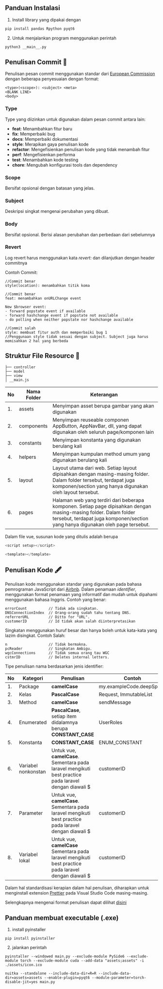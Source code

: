 ## Panduan Instalasi

1. Install library yang dipakai dengan

```bash
pip install pandas Rpython pyqt6
```

2. Untuk menjalankan program menggunakan perintah

```bash
python3 __main__.py
```

## Penulisan Commit 💬

Penulisan pesan commit menggunakan standar dari [European Commission](https://ec.europa.eu/component-library/v1.15.0/eu/docs/conventions/git/) dengan beberapa penyesuaian dengan format:

```
<type>(<scope>): <subject> <meta>
<BLANK LINE>
<body>
```

### Type

Type yang diizinkan untuk digunakan dalam pesan commit antara lain:

- **feat**: Menambahkan fitur baru
- **fix**: Memperbaiki bug
- **docs**: Memperbaiki dokumentasi
- **style**: Merapikan gaya penulisan kode
- **refactor**: Mengefisienkan penulisan kode yang tidak menambah fitur
- **perf**: Mengefisienkan performa
- **test**: Menambahkan kode testing
- **chore**: Mengubah konfigurasi tools dan dependency

### Scope

Bersifat opsional dengan batasan yang jelas.

### Subject

Deskripsi singkat mengenai perubahan yang dibuat.

### Body

Bersifat opsional. Berisi alasan perubahan dan perbedaan dari sebelumnya

### Revert

Log revert harus menggunakan kata _revert:_ dan dilanjutkan dengan header commitnya

Contoh Commit:

```
//Commit benar
style(location): menambahkan titik koma
```

```
//Commit benar
feat: menambahkan onURLChange event

New $browser event:
- forward popstate event if available
- forward hashchange event if popstate not available
- do polling when neither popstate nor hashchange available
```

```
//Commit salah
style: membuat fitur auth dan memperbaiki bug 1
//Penggunaan style tidak sesuai dengan subject. Subject juga harus memisahkan 2 hal yang berbeda
```

## Struktur File Resource 📒

```
├── controller
├── model
├── view
│ __main.js
```

| No  | Nama Folder | Keterangan                                                                                                                                                                                          |
| --- | ----------- | --------------------------------------------------------------------------------------------------------------------------------------------------------------------------------------------------- |
| 1.  | assets      | Menyimpan asset berupa gambar yang akan digunakan                                                                                                                                                   |
| 2.  | components  | Menyimpan reuseable componen AppButton, AppNavBar, dll, yang dapat digunakan oleh seluruh page/komponen lain                                                                                        |
| 3.  | constants   | Menyimpan konstanta yang digunakan berulang kali                                                                                                                                                    |
| 4.  | helpers     | Menyimpan kumpulan method umum yang digunakan berulang kali                                                                                                                                         |
| 5.  | layout      | Layout utama dari web. Setiap layout dipisahkan dengan masing-masing folder. Dalam folder tersebut, terdapat juga komponen/section yang hanya digunakan oleh layout tersebut.                       |
| 6.  | pages       | Halaman web yang terdiri dari beberapa komponen. Setiap page dipisahkan dengan masing-masing folder. Dalam folder tersebut, terdapat juga komponen/section yang hanya digunakan oleh page tersebut. |

Dalam file vue, susunan kode yang ditulis adalah berupa

```js
<script setup></script>

<template></template>
```

## Penulisan Kode 🖋️

Penulisan kode menggunakan standar yang digunakan pada bahasa pemrograman JavaScript dari [Airbnb](https://github.com/airbnb/javascript?tab=readme-ov-file#naming-conventions). Dalam penamaan _identifier_, menggunakan format penamaan yang informatif dan mudah untuk dipahami menggunakan bahasa Inggris. Contoh yang benar:

```
errorCount          // Tidak ada singkatan.
DNSConnectionIndex  // Orang-orang sudah tahu tentang DNS.
referrerURL         // Ditto for "URL".
customerID          // Id tidak akan salah diinterpretasikan
```

Singkatan menggunakan huruf besar dan hanya boleh untuk kata-kata yang lazim disingkat.
Contoh Salah:

```
n                   // Tidak bermakna.
pcReader            // Singkatan Ambigu.
wgcConnections      // Tidak semua orang tau WGC
cstmrID             // Deletes internal letters.
```

Tipe penulisan nama berdasarkan jenis identifier:

| No  | Kategori            | Penulisan                                                                                              | Contoh                   |
| --- | ------------------- | ------------------------------------------------------------------------------------------------------ | ------------------------ |
| 1.  | Package             | **camelCase**                                                                                          | my.exampleCode.deepSpace |
| 2.  | Kelas               | **PascalCase**                                                                                         | Request, ImmutableList   |
| 3.  | Method              | **camelCase**                                                                                          | sendMessage              |
| 4.  | Enumerated          | **PascalCase**, setiap item didalamnya berupa **CONSTANT_CASE**                                        | UserRoles                |
| 5.  | Konstanta           | **CONSTANT_CASE**                                                                                      | ENUM_CONSTANT            |
| 6.  | Variabel nonkonstan | Untuk vue, **camelCase**. Sementara pada laravel mengikuti best practice pada laravel dengan diawali $ | customerID               |
| 7.  | Parameter           | Untuk vue, **camelCase**. Sementara pada laravel mengikuti best practice pada laravel dengan diawali $ | customerID               |
| 8.  | Variabel lokal      | Untuk vue, **camelCase** Sementara pada laravel mengikuti best practice pada laravel dengan diawali $  | customerID               |

Dalam hal standardisasi kerapian dalam hal penulisan, diharapkan untuk menginstall extension [Prettier](https://github.com/prettier/prettier) pada Visual Studio Code masing-masing.

Selengkapnya mengenai format penulisan dapat dilihat [disini](https://github.com/airbnb/javascript?tab=readme-ov-file#naming-conventions)

## Panduan membuat executable (.exe)

1. install pyinstaller

```
pip install pyinstaller
```

2. jalankan perintah

```
pyinstaller --windowed main.py --exclude-module PySide6 --exclude-module torch --exclude-module cuda --add-data "assets;assets" -i ./assets/icon.ico
```

```
nuitka --standalone --include-data-dir=R=R --include-data-dir=assets=assets --enable-plugin=pyqt6 --module-parameter=torch-disable-jit=yes main.py
```
